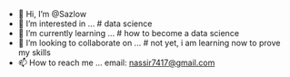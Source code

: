 - 👋 Hi, I’m @Sazlow
- 👀 I’m interested in ... # data science
- 🌱 I’m currently learning ... # how to become a data science
- 💞️ I’m looking to collaborate on ... # not yet, i am learning now to prove my skills
- 📫 How to reach me ... email: nassir7417@gmail.com

<!---
Sazlow/Sazlow is a ✨ special ✨ repository because its `README.md` (this file) appears on your GitHub profile.
You can click the Preview link to take a look at your changes.
--->

